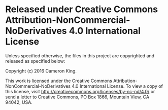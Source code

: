 # Released under Creative Commons Attribution-NonCommercial-NoDerivatives 4.0 International License

Unless specified otherwise, the files in this project are copyrighted and released as specified below:

Copyright (c) 2016 Cameron King.

This work is licensed under the Creative Commons Attribution-NonCommercial-NoDerivatives 4.0 International License. To view a copy of this license, visit http://creativecommons.org/licenses/by-nc-nd/4.0/ or send a letter to Creative Commons, PO Box 1866, Mountain View, CA 94042, USA.
